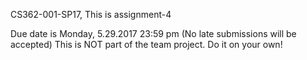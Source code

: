 
CS362-001-SP17, This is assignment-4

Due date is Monday, 5.29.2017 23:59 pm (No late submissions will be accepted)
This is NOT part of the team project. Do it on your own!
